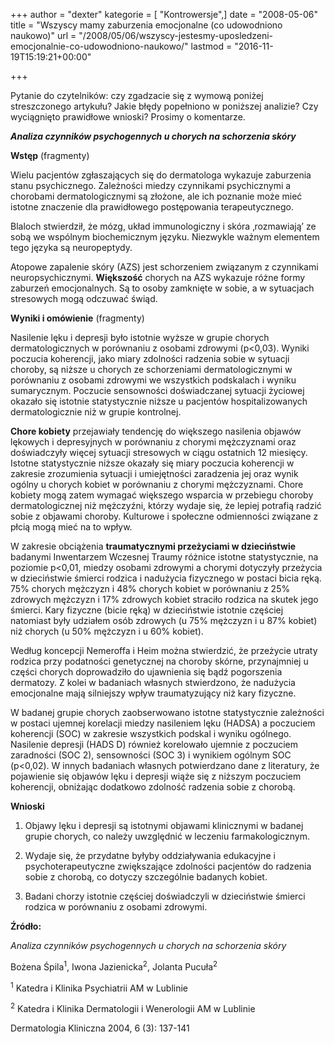 +++
author = "dexter"
kategorie = [ "Kontrowersje",]
date = "2008-05-06"
title = "Wszyscy mamy zaburzenia emocjonalne (co udowodniono naukowo)"
url = "/2008/05/06/wszyscy-jestesmy-uposledzeni-emocjonalnie-co-udowodniono-naukowo/"
lastmod = "2016-11-19T15:19:21+00:00"

+++

Pytanie do czytelników: czy zgadzacie się z wymową poniżej streszczonego artykułu? Jakie błędy popełniono w poniższej analizie? Czy wyciągnięto prawidłowe wnioski? Prosimy o komentarze. 

<!--more-->

**_Analiza czynników psychogennych u chorych na schorzenia skóry_**

**Wstęp** (fragmenty)

Wielu pacjentów zgłaszających się do dermatologa wykazuje zaburzenia stanu psychicznego. Zależności miedzy czynnikami psychicznymi a chorobami dermatologicznymi są złożone, ale ich poznanie może mieć istotne znaczenie dla prawidłowego postępowania terapeutycznego.
  
Blaloch stwierdził, że mózg, układ immunologiczny i skóra ‚rozmawiają’ ze sobą we wspólnym biochemicznym języku. Niezwykle ważnym elementem tego języka są neuropeptydy.

Atopowe zapalenie skóry (AZS) jest schorzeniem związanym z czynnikami neuropsychicznymi. **Większość** chorych na AZS wykazuje różne formy zaburzeń emocjonalnych. Są to osoby zamknięte w sobie, a w sytuacjach stresowych mogą odczuwać świąd.

**Wyniki i omówienie** (fragmenty)

Nasilenie lęku i depresji było istotnie wyższe w grupie chorych dermatologicznych w porównaniu z osobami zdrowymi (p<0,03). Wyniki poczucia koherencji, jako miary zdolności radzenia sobie w sytuacji choroby, są niższe u chorych ze schorzeniami dermatologicznymi w porównaniu z osobami zdrowymi we wszystkich podskalach i wyniku sumarycznym. Poczucie sensowności doświadczanej sytuacji życiowej okazało się istotnie statystycznie niższe u pacjentów hospitalizowanych dermatologicznie niż w grupie kontrolnej.

**Chore kobiety** przejawiały tendencję do większego nasilenia objawów lękowych i depresyjnych w porównaniu z chorymi mężczyznami oraz doświadczyły więcej sytuacji stresowych w ciągu ostatnich 12 miesięcy. Istotne statystycznie niższe okazały się miary poczucia koherencji w zakresie zrozumienia sytuacji i umiejętności zaradzenia jej oraz wynik ogólny u chorych kobiet w porównaniu z chorymi mężczyznami. Chore kobiety mogą zatem wymagać większego wsparcia w przebiegu choroby dermatologicznej niż mężczyźni, którzy wydaje się, że lepiej potrafią radzić sobie z objawami choroby. Kulturowe i społeczne odmienności związane z płcią mogą mieć na to wpływ.

W zakresie obciążenia **traumatycznymi przeżyciami w dzieciństwie** badanymi Inwentarzem Wczesnej Traumy różnice istotne statystycznie, na poziomie p<0,01, miedzy osobami zdrowymi a chorymi dotyczyły przeżycia w dzieciństwie śmierci rodzica i nadużycia fizycznego w postaci bicia ręką. 75% chorych mężczyzn i 48% chorych kobiet w porównaniu z 25% zdrowych mężczyzn i 17% zdrowych kobiet straciło rodzica na skutek jego śmierci. Kary fizyczne (bicie ręką) w dzieciństwie istotnie częściej natomiast były udziałem osób zdrowych (u 75% mężczyzn i u 87% kobiet) niż chorych (u 50% mężczyzn i u 60% kobiet).
  
Według koncepcji Nemeroffa i Heim można stwierdzić, że przeżycie utraty rodzica przy podatności genetycznej na choroby skórne, przynajmniej u części chorych doprowadziło do ujawnienia się bądź pogorszenia dermatozy. Z kolei w badaniach własnych stwierdzono, że nadużycia emocjonalne mają silniejszy wpływ traumatyzujący niż kary fizyczne.
  
W badanej grupie chorych zaobserwowano istotne statystycznie zależności w postaci ujemnej korelacji miedzy nasileniem lęku (HADSA) a poczuciem koherencji (SOC) w zakresie wszystkich podskal i wyniku ogólnego. Nasilenie depresji (HADS D) również korelowało ujemnie z poczuciem zaradności (SOC 2), sensowności (SOC 3) i wynikiem ogólnym SOC (p<0,02). W innych badaniach własnych potwierdzano dane z literatury, że pojawienie się objawów lęku i depresji wiąże się z niższym poczuciem koherencji, obniżając dodatkowo zdolność radzenia sobie z chorobą.

**Wnioski**

1. Objawy lęku i depresji są istotnymi objawami klinicznymi w badanej grupie chorych, co należy uwzględnić w leczeniu farmakologicznym.
  
2. Wydaje się, że przydatne byłyby oddziaływania edukacyjne i psychoterapeutyczne zwiększające zdolności pacjentów do radzenia sobie z chorobą, co dotyczy szczególnie badanych kobiet.
  
3. Badani chorzy istotnie częściej doświadczyli w dzieciństwie śmierci rodzica w porównaniu z osobami zdrowymi.

**Źródło:**
  
_Analiza czynników psychogennych u chorych na schorzenia skóry_
  
Bożena Śpila<sup>1</sup>, Iwona Jazienicka<sup>2</sup>, Jolanta Pucuła<sup>2</sup>
  
<sup>1</sup> Katedra i Klinika Psychiatrii AM w Lublinie
  
<sup>2</sup> Katedra i Klinika Dermatologii i Wenerologii AM w Lublinie
  
Dermatologia Kliniczna 2004, 6 (3): 137-141